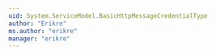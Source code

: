```yaml
---
uid: System.ServiceModel.BasicHttpMessageCredentialType
author: "Erikre"
ms.author: "erikre"
manager: "erikre"
---
```

